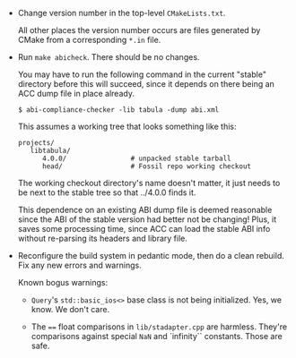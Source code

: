-   Change version number in the top-level `CMakeLists.txt`.

    All other places the version number occurs are files generated
    by CMake from a corresponding `*.in` file.

-   Run `make abicheck`.  There should be no changes.

    You may have to run the following command in the current "stable"
    directory before this will succeed, since it depends on there being
    an ACC dump file in place already.

        $ abi-compliance-checker -lib tabula -dump abi.xml

    This assumes a working tree that looks something like this:

        projects/
           libtabula/
              4.0.0/                # unpacked stable tarball
              head/                 # Fossil repo working checkout

    The working checkout directory's name doesn't matter, it just needs
    to be next to the stable tree so that ../4.0.0 finds it.

    This dependence on an existing ABI dump file is deemed reasonable
    since the ABI of the stable version had better not be changing!
    Plus, it saves some processing time, since ACC can load the stable
    ABI info without re-parsing its headers and library file.

-   Reconfigure the build system in pedantic mode, then do a clean
    rebuild.  Fix any new errors and warnings.

    Known bogus warnings:

    -   `Query`'s `std::basic_ios<>` base class is not being
        initialized.  Yes, we know.  We don't care.

    -   The `==` float comparisons in `lib/stadapter.cpp` are harmless.
        They're comparisons against special `NaN` and `infinity``
        constants.  Those are safe.
